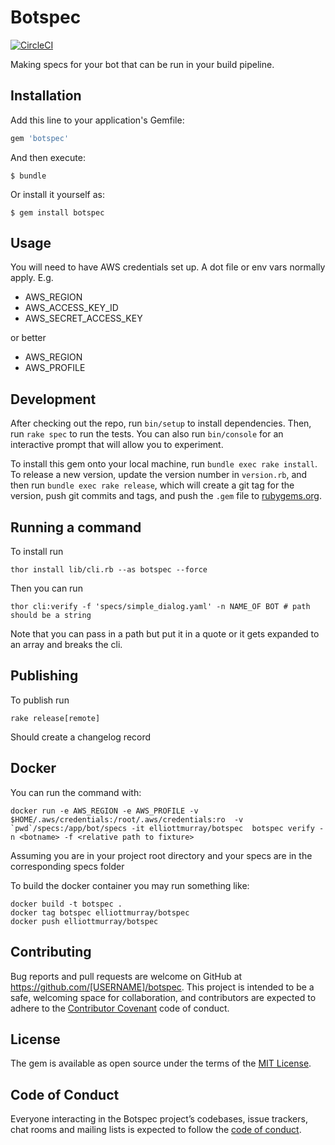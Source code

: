 # Botspec

[![CircleCI](https://circleci.com/gh/elliottmurray/botspec/tree/master.svg?style=svg)](https://circleci.com/gh/elliottmurray/botspec/tree/master)

Making specs for your bot that can be run in your build pipeline.

## Installation

Add this line to your application's Gemfile:

```ruby
gem 'botspec'
```

And then execute:

    $ bundle

Or install it yourself as:

    $ gem install botspec

## Usage

You will need to have AWS credentials set up. A dot file or env vars normally apply. E.g.
* AWS_REGION
* AWS_ACCESS_KEY_ID
* AWS_SECRET_ACCESS_KEY

or better
* AWS_REGION
* AWS_PROFILE

## Development

After checking out the repo, run `bin/setup` to install dependencies. Then, run `rake spec` to run the tests. You can also run `bin/console` for an interactive prompt that will allow you to experiment.

To install this gem onto your local machine, run `bundle exec rake install`. To release a new version, update the version number in `version.rb`, and then run `bundle exec rake release`, which will create a git tag for the version, push git commits and tags, and push the `.gem` file to [rubygems.org](https://rubygems.org).

## Running a command
To install run
```
thor install lib/cli.rb --as botspec --force
```
Then you can run

```
thor cli:verify -f 'specs/simple_dialog.yaml' -n NAME_OF BOT # path should be a string
```

Note that you can pass in a path but put it in a quote or it gets expanded to an array and breaks the cli.

## Publishing
To publish run
```
rake release[remote]
```

Should create a changelog record

## Docker
You can run the command with:
```
docker run -e AWS_REGION -e AWS_PROFILE -v $HOME/.aws/credentials:/root/.aws/credentials:ro  -v `pwd`/specs:/app/bot/specs -it elliottmurray/botspec  botspec verify -n <botname> -f <relative path to fixture>
```

Assuming you are in your project root directory and your specs are in the corresponding specs folder

To build the docker container you may run something like:
```
docker build -t botspec .
docker tag botspec elliottmurray/botspec
docker push elliottmurray/botspec

```



## Contributing

Bug reports and pull requests are welcome on GitHub at https://github.com/[USERNAME]/botspec. This project is intended to be a safe, welcoming space for collaboration, and contributors are expected to adhere to the [Contributor Covenant](http://contributor-covenant.org) code of conduct.

## License

The gem is available as open source under the terms of the [MIT License](https://opensource.org/licenses/MIT).

## Code of Conduct

Everyone interacting in the Botspec project’s codebases, issue trackers, chat rooms and mailing lists is expected to follow the [code of conduct](https://github.com/[USERNAME]/botspec/blob/master/CODE_OF_CONDUCT.md).
